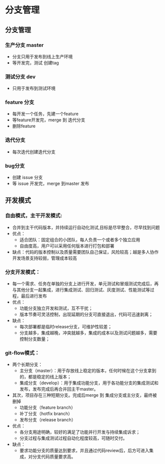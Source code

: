 # 分支管理

## 分支管理
### 生产分支 master
- 分支只用于发布到线上生产环境
- 等开发完，测试 创建tag


### 测试分支 dev
- 只用于发布到测试环境

### feature 分支
- 每开发一个任务，先建一个feature
- 等feature开发完，merge 到 迭代分支
- 删除feature

### 迭代分支
- 每次迭代创建迭代分支

### bug分支
- 创建 issue 分支
- 等 issue 开发完，merge 到master 发布


## 开发模式
### 自由模式，主干开发模式:
- 合并到主干代码版本，并持续运行自动化测试,目标是尽早整合，尽早找到问题
- 优点：
    - 适合团队：固定组合的小团队，每人负责一个或者多个独立应用
    - 自由度高，用户可以采用任何版本进行打包和部署
- 缺点：代码的版本控制以及质量需要团队自己保证，风险较高；越是多人协作开发场景支持较弱，管理成本较高

### 分支开发模式：
- 每一个需求、任务在单独的分支上进行开发，单元测试和冒烟测试完成后，再与其他分支一起集成，进行集成测试、回归测试、灰度测试、性能测试等过程，最后进行发布
- 优点：
    - 功能分支独立开发和测试，互不干扰；
    - 版本节奏可灵活控制，出现延期的分支可直接退出，代码可迅速剥离；
- 缺点：
    - 每次部署都是临时release分支，可维护性较差；
    - 分支越多，集成越晚，冲突就越多，集成的成本以及测试问题越多，需要控制分支数量；
### git-flow模式：
- 两个长期分支：
    - 主分支（master）：用于存放线上稳定的版本，任何时候在这个分支拿到的，都是稳定的线上版本；
    - 集成分支（develop）：用于集成功能分支，用于各功能分支的集成测试和发布，发布完成后再合并回主干master。
 - 其次，项目存在三种短期分支。完成后merge 到 集成分支或主分支，最终被删掉
     - 功能分支（feature branch）
     - 补丁分支（hotfix branch）
     - 发布分支（release branch）
- 优点：
    - 各分支用途明确，较好的满足了功能并行开发与持续集成诉求；
    - 分支过程与集成测试过程自动化程度较高，可随时交付。
- 缺点：
    - 要求功能分支的质量达到要求，并且通过代码review后，后方可进入集成，对分支代码质量要求高。
